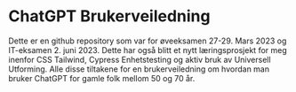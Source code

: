 # ChatGPT Brukerveiledning
Dette er en github repository som var for øveeksamen 27-29. Mars 2023 og IT-eksamen 2. juni 2023. Dette har også blitt et nytt læringsprosjekt for meg inenfor CSS Tailwind, Cypress Enhetstesting og aktiv bruk av Universell Utforming. Alle disse tiltakene for en brukerveiledning om hvordan man bruker ChatGPT for gamle folk mellom 50 og 70 år. 

